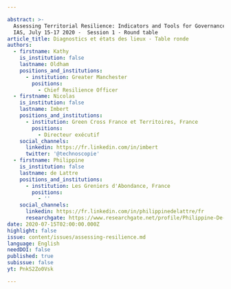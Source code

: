 ```yaml
---

abstract: >-
  Assessing Territorial Resilience: Indicators and Tools for Governance, Paris
  IAS, July 15-17 2020 -  Session 1 - Round table
article_title: Diagnostics et états des lieux - Table ronde
authors:
  - firstname: Kathy
    is_institution: false
    lastname: Oldham
    positions_and_institutions:
      - institution: Greater Manchester
        positions:
          - Chief Resilience Officer
  - firstname: Nicolas
    is_institution: false
    lastname: Imbert
    positions_and_institutions:
      - institution: Green Cross France et Territoires, France
        positions:
          - Directeur exécutif
    social_channels:
      linkedin: https://fr.linkedin.com/in/imbert
      twitter: '@technoscopie'
  - firstname: Philippine
    is_institution: false
    lastname: de Lattre
    positions_and_institutions:
      - institution: Les Greniers d'Abondance, France
        positions:
          - ''
    social_channels:
      linkedin: https://fr.linkedin.com/in/philippinedelattre/fr
      researchgate: https://www.researchgate.net/profile/Philippine-De-Lattre
date: 2020-07-15T02:00:00.000Z
highlight: false
issue: content/issues/assessing-resilience.md
language: English
needDOI: false
published: true
subissue: false
yt: PnkS2Zo0Vsk

---
```



<Youtube yt="PnkS2Zo0Vsk" caption="Diagnostics et états des lieux"></Youtube>